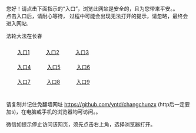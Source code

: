 您好！请点击下面指示的“入口”，浏览此网站是安全的，且为您带来平安。。 <br/>
点击入口后，请耐心等待， 过程中可能会出现无法打开的提示，请忽略，最终会进入网站. </br>

法轮大法在长春<br/>
<div style="padding:10px"><a style="margin:20px" target="_blank" href="https://d168fqkmtax2m5.cloudfront.net/2Qpsp?oxicogj" id="ccLink1" rel="nofollow">入口1</a> <a target="_blank" style="margin:20px" href="https://d3d2q4y21kkg5y.cloudfront.net/2Qpsp?vbjmwglt" id="ccLink2" rel="nofollow">入口2</a> <a style="margin:20px" target="_blank" href="https://d1434vxksdigo2.cloudfront.net/2Qpsp?vgdael" id="ccLink3" rel="nofollow">入口3</a></div>

<div style="padding:10px" ><a style="margin:20px" target="_blank" href="https://d168fqkmtax2m5.cloudfront.net/2Qpsp?oxicogj" id="ccLink4" rel="nofollow">入口4</a> <a style="margin:20px" href="https://d3d2q4y21kkg5y.cloudfront.net/2Qpsp?vbjmwglt" target="_blank" id="ccLink5" rel="nofollow">入口5</a> <a style="margin:20px" href="https://d1434vxksdigo2.cloudfront.net/2Qpsp?vgdael" target="_blank" id="ccLink6" rel="nofollow">入口6</a></div>

<div style="padding:10px"><a style="margin:20px" target="_blank" href="https://d168fqkmtax2m5.cloudfront.net/2Qpsp?oxicogj" id="ccLink7" rel="nofollow">入口7</a> <a style="margin:20px" href="https://d3d2q4y21kkg5y.cloudfront.net/2Qpsp?vbjmwglt" target="_blank" id="ccLink8" rel="nofollow">入口8</a> <a style="margin:20px" target="_blank" href="https://d1434vxksdigo2.cloudfront.net/2Qpsp?vgdael" id="ccLink9" rel="nofollow">入口9</a></div>

<br/>



请复制并记住免翻墙网址 https://github.com/yntd/changchunzx (http后一定要加s)，在电脑或手机的浏览器均可访问。。<br/>

微信如提示停止访问该网页，须先点击右上角，选择浏览器打开。
